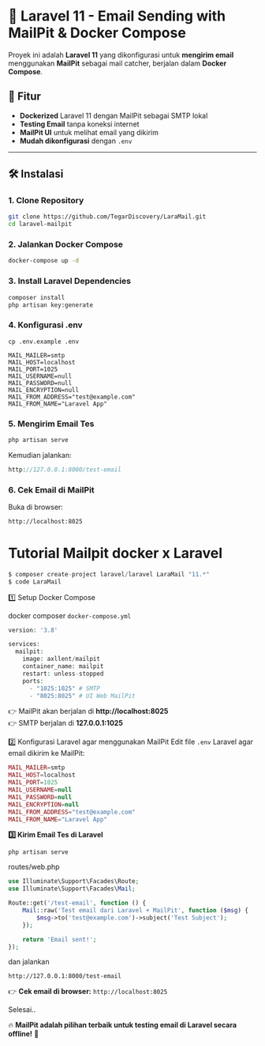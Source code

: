 # 📧 Laravel 11 - Email Sending with MailPit & Docker Compose

Proyek ini adalah **Laravel 11** yang dikonfigurasi untuk **mengirim email** menggunakan **MailPit** sebagai mail catcher, berjalan dalam **Docker Compose**.

## 🚀 Fitur
- **Dockerized** Laravel 11 dengan MailPit sebagai SMTP lokal
- **Testing Email** tanpa koneksi internet
- **MailPit UI** untuk melihat email yang dikirim
- **Mudah dikonfigurasi** dengan `.env`

---

## 🛠️ Instalasi

### 1️. **Clone Repository**
```bash
git clone https://github.com/TegarDiscovery/LaraMail.git
cd laravel-mailpit
```
### 2️. **Jalankan Docker Compose**
```bash
docker-compose up -d
```
### 3️. **Install Laravel Dependencies**
```bash
composer install
php artisan key:generate
```
### 4. **Konfigurasi .env**
```
cp .env.example .env
```
```
MAIL_MAILER=smtp
MAIL_HOST=localhost
MAIL_PORT=1025
MAIL_USERNAME=null
MAIL_PASSWORD=null
MAIL_ENCRYPTION=null
MAIL_FROM_ADDRESS="test@example.com"
MAIL_FROM_NAME="Laravel App"
```
### 5. **Mengirim Email Tes**
```bash
php artisan serve
```
Kemudian jalankan:
```php
http://127.0.0.1:8000/test-email
```
### 6. **Cek Email di MailPit**
Buka di browser:
```bash
http://localhost:8025
```
# Tutorial Mailpit docker x Laravel
```php
$ composer create-project laravel/laravel LaraMail "11.*"
$ code LaraMail
```
1️⃣ Setup Docker Compose

docker composer `docker-compose.yml` 
```php
version: '3.8'

services:
  mailpit:
    image: axllent/mailpit
    container_name: mailpit
    restart: unless-stopped
    ports:
      - "1025:1025" # SMTP
      - "8025:8025" # UI Web MailPit

```
👉 MailPit akan berjalan di **http://localhost:8025**  
👉 SMTP berjalan di **127.0.0.1:1025**

2️⃣ Konfigurasi Laravel agar menggunakan MailPit
Edit file `.env` Laravel agar email dikirim ke MailPit:
```php
MAIL_MAILER=smtp
MAIL_HOST=localhost
MAIL_PORT=1025
MAIL_USERNAME=null
MAIL_PASSWORD=null
MAIL_ENCRYPTION=null
MAIL_FROM_ADDRESS="test@example.com"
MAIL_FROM_NAME="Laravel App"
```

**3️⃣ Kirim Email Tes di Laravel**
```
php artisan serve
```
routes/web.php
```php
use Illuminate\Support\Facades\Route;
use Illuminate\Support\Facades\Mail;

Route::get('/test-email', function () {
	Mail::raw('Test email dari Laravel + MailPit', function ($msg) {
		$msg->to('test@example.com')->subject('Test Subject');
	});

	return 'Email sent!';
});
```
dan jalankan
```
http://127.0.0.1:8000/test-email
```
👉 **Cek email di browser:** `http://localhost:8025`

Selesai..

🔥 **MailPit adalah pilihan terbaik untuk testing email di Laravel secara offline!** 🚀